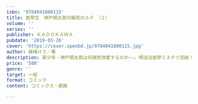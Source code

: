 ```yaml
---
isbn: '9784041080115'
title: 医學生　神戸朔太郎の解剖カルテ　（２）
volume: ''
series: ''
publisher: ＫＡＤＯＫＡＷＡ
pubdate: '2019-03-26'
cover: 'https://cover.openbd.jp/9784041080115.jpg'
author: 綾峰けう／著
description: 美少年・神戸朔太郎は何故死体愛するのか――。明治法医學ミステリ完結！
price: '580'
genre: ''
target: 一般
format: コミック
content: コミックス・劇画

---
```

